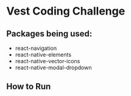 # Vest Coding Challenge

## Packages being used:
* react-navigation
* react-native-elements
* react-native-vector-icons
* react-native-modal-dropdown


## How to Run
